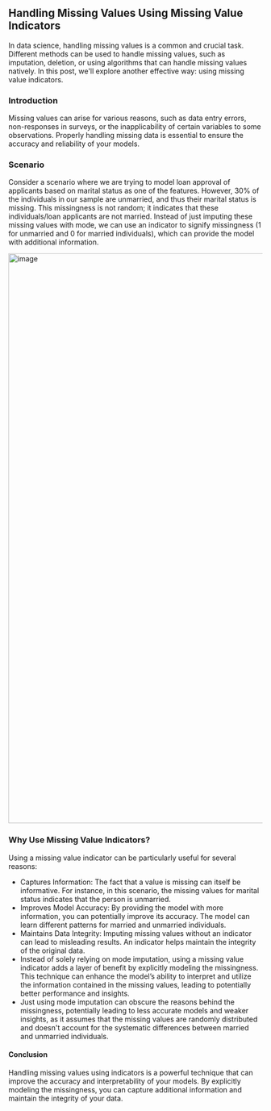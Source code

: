 ## Handling Missing Values Using Missing Value Indicators

In data science, handling missing values is a common and crucial task. Different methods can be used to handle missing values, such as imputation, deletion, or using algorithms that can handle missing values natively. In this post, we'll explore another effective way: using missing value indicators.

### Introduction
Missing values can arise for various reasons, such as data entry errors, non-responses in surveys, or the inapplicability of certain variables to some observations. Properly handling missing data is essential to ensure the accuracy and reliability of your models.

### Scenario
Consider a scenario where we are trying to model loan approval of applicants based on marital status as one of the features. However, 30% of the individuals in our sample are unmarried, and thus their marital status is missing. This missingness is not random; it indicates that these individuals/loan applicants are not married. Instead of just imputing these missing values with mode, we can use an indicator to signify missingness (1 for unmarried and 0 for married individuals), which can provide the model with additional information.

<img width="1130" alt="image" src="https://github.com/MNCEDISIMNCWABE/handling-missing-values/assets/67195600/0de733be-fe20-4fbe-a0a0-52e1dd784bf9">



### Why Use Missing Value Indicators?
Using a missing value indicator can be particularly useful for several reasons:

- Captures Information: The fact that a value is missing can itself be informative. For instance, in this scenario, the missing values for marital status indicates that the person is unmarried.
- Improves Model Accuracy: By providing the model with more information, you can potentially improve its accuracy. The model can learn different patterns for married and unmarried individuals.
- Maintains Data Integrity: Imputing missing values without an indicator can lead to misleading results. An indicator helps maintain the integrity of the original data.
- Instead of solely relying on mode imputation, using a missing value indicator adds a layer of benefit by explicitly modeling the missingness. This technique can enhance the model’s ability to interpret and utilize the information contained in the missing values, leading to potentially better performance and insights.
- Just using mode imputation can obscure the reasons behind the missingness, potentially leading to less accurate models and weaker insights, as it assumes that the missing values are randomly distributed and doesn't account for the systematic differences between married and unmarried individuals.

#### Conclusion
Handling missing values using indicators is a powerful technique that can improve the accuracy and interpretability of your models. By explicitly modeling the missingness, you can capture additional information and maintain the integrity of your data.
